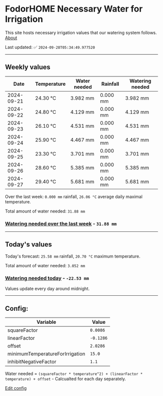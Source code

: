 # FodorHOME Necessary Water for Irrigation

This site hosts necessary irrigation values that our watering system follows. [About](https://github.com/redyau/irrigation)

Last updated: ✅ `2024-09-28T05:34:49.977520`

---

## Weekly values

| Date | Temperature | Water needed | Rainfall | Watering needed |
|-----|-----|-----|-----|-----|
| 2024-09-21 | 24.30 °C | 3.982 mm | 0.000 mm | 3.982 mm |
| 2024-09-22 | 24.80 °C | 4.129 mm | 0.000 mm | 4.129 mm |
| 2024-09-23 | 26.10 °C | 4.531 mm | 0.000 mm | 4.531 mm |
| 2024-09-24 | 25.90 °C | 4.467 mm | 0.000 mm | 4.467 mm |
| 2024-09-25 | 23.30 °C | 3.701 mm | 0.000 mm | 3.701 mm |
| 2024-09-26 | 28.60 °C | 5.385 mm | 0.000 mm | 5.385 mm |
| 2024-09-27 | 29.40 °C | 5.681 mm | 0.000 mm | 5.681 mm |


Over the last week: `0.000 mm` rainfall, `26.06 °C` average daily maximal temperature.

Total amount of water needed: `31.88 mm`

### [Watering needed over the last week](lastweek.txt) - `31.88 mm`

---

## Today's values

Today's forecast: `25.58 mm` rainfall, `20.70 °C` maximum temperature.

Total amount of water needed: `3.052 mm`

### [Watering needed today](today.txt) - `-22.53 mm`

Values update every day around midnight.

---

## Config:

| Variable | Value |
|-----|-----|
| squareFactor | `0.0086` |
| linearFactor | `-0.1286` |
| offset | `2.0286` |
| minimumTemperatureForIrrigation | `15.0` |
| inhibitNegativeFactor | `1.1` |

Water needed = `(squareFactor * temperature^2) + (linearFactor * temperature) + offset` - Calcualted for each day separately.

[Edit config](https://github.com/RedyAu/irrigation/edit/main/config.json)

